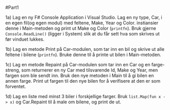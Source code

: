 #Part1

1a)
Lag en ny F# Console Application i Visual Studio. Lag en ny type, Car, i en egen fil(og egen modul) med feltene, Make, Year og Color.
instiansier denne i Main-metoden og print ut Make og Color (`printfn`). Bruk gjerne `Console.ReadLine()` (ligger i System)  slik     at du får sett hva som skrives ut før vinduet lukkes.

1b)
Lag en metode Print på Car-modulen, som tar inn en bil og skrive ut alle feltene i bilene (`printfn`). Bruke denne til å printe ut bilen i Main-metoden.

1c) 
Lag en metode Repaint på Car-modulen som tar inn en Car og en farge-streng, som returnerer en ny Car med tilsvarende Id, Make og Year, men fargen som ble sendt inn.
Bruk den nye metoden i Main til å gi bilen en annen farge. Print ut fargen til den nye bilen for å verifisere at den er som forventet.  

1d)
Lag en liste med minst 3 biler i forskjellige farger. Bruk `list.Map(fun x -> x)` og Car.Repaint til å male om bilene, og print de ut.

